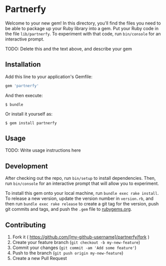 # Partnerfy

Welcome to your new gem! In this directory, you'll find the files you need to be able to package up your Ruby library into a gem. Put your Ruby code in the file `lib/partnerfy`. To experiment with that code, run `bin/console` for an interactive prompt.

TODO: Delete this and the text above, and describe your gem

## Installation

Add this line to your application's Gemfile:

```ruby
gem 'partnerfy'
```

And then execute:

    $ bundle

Or install it yourself as:

    $ gem install partnerfy

## Usage

TODO: Write usage instructions here

## Development

After checking out the repo, run `bin/setup` to install dependencies. Then, run `bin/console` for an interactive prompt that will allow you to experiment. 

To install this gem onto your local machine, run `bundle exec rake install`. To release a new version, update the version number in `version.rb`, and then run `bundle exec rake release` to create a git tag for the version, push git commits and tags, and push the `.gem` file to [rubygems.org](https://rubygems.org).

## Contributing

1. Fork it ( https://github.com/[my-github-username]/partnerfy/fork )
2. Create your feature branch (`git checkout -b my-new-feature`)
3. Commit your changes (`git commit -am 'Add some feature'`)
4. Push to the branch (`git push origin my-new-feature`)
5. Create a new Pull Request
